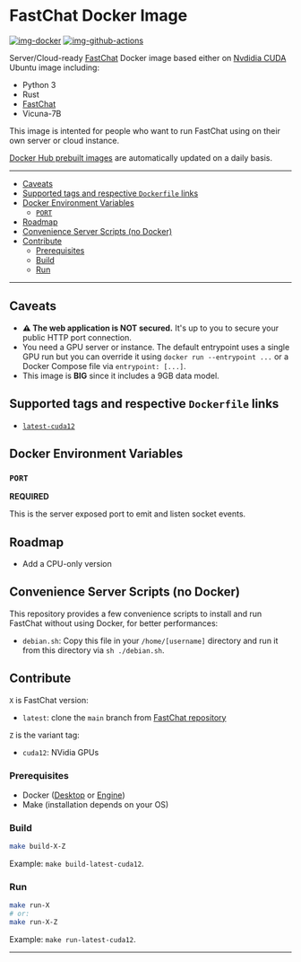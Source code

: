 # FastChat Docker Image

[![img-docker]][link-docker]
[![img-github-actions]][link-github-actions]

Server/Cloud-ready [FastChat][link-fastchat] Docker image based either on [Nvdidia CUDA][link-docker-nvidia-cuda]
Ubuntu image including:

- Python 3
- Rust
- [FastChat][link-fastchat]
- Vicuna-7B

This image is intented for people who want to run FastChat using on their own server or cloud instance.

[Docker Hub prebuilt images][link-docker] are automatically updated on a daily basis.

---

- [Caveats](#caveats)
- [Supported tags and respective `Dockerfile` links](#supported-tags-and-respective-dockerfile-links)
- [Docker Environment Variables](#docker-environment-variables)
  - [`PORT`](#port)
- [Roadmap](#roadmap)
- [Convenience Server Scripts (no Docker)](#convenience-server-scripts-no-docker)
- [Contribute](#contribute)
  - [Prerequisites](#prerequisites)
  - [Build](#build)
  - [Run](#run)

---

## Caveats

- **⚠️ The web application is NOT secured.** It's up to you to secure your public HTTP port connection.
- You need a GPU server or instance. The default entrypoint uses a single GPU run but you can override it
  using `docker run --entrypoint ...` or a Docker Compose file via `entrypoint: [...]`.
- This image is **BIG** since it includes a 9GB data model.


## Supported tags and respective `Dockerfile` links

- [`latest-cuda12`](https://github.com/ivangabriele/docker-fastchat/blob/main/dockerfiles/lastest-cuda12.Dockerfile)

## Docker Environment Variables

### `PORT`

**REQUIRED**

This is the server exposed port to emit and listen socket events.

## Roadmap

- Add a CPU-only version

## Convenience Server Scripts (no Docker)

This repository provides a few convenience scripts to install and run FastChat without using Docker,
for better performances:

- `debian.sh`: Copy this file in your `/home/[username]` directory and run it from this directory via `sh ./debian.sh`.

## Contribute

`X` is FastChat version:

- `latest`: clone the `main` branch from [FastChat repository](https://github.com/lm-sys/FastChat)

`Z` is the variant tag:

- `cuda12`: NVidia GPUs

### Prerequisites

- Docker ([Desktop](https://docs.docker.com/desktop/) or [Engine](https://docs.docker.com/engine/install/))
- Make (installation depends on your OS)

### Build

```sh
make build-X-Z
```

Example: `make build-latest-cuda12`.

### Run

```sh
make run-X
# or:
make run-X-Z
```

Example: `make run-latest-cuda12`.

---

[img-docker]: https://img.shields.io/docker/pulls/ivangabriele/docker-fastchat?style=for-the-badge
[img-github-actions]:
  https://img.shields.io/github/actions/workflow/status/ivangabriele/docker-fastchat/main.yml?branch=main&label=Build&style=for-the-badge

[link-docker-nvidia-cuda]: https://hub.docker.com/r/nvidia/cuda
[link-docker]: https://hub.docker.com/r/ivangabriele/fastchat
[link-fastchat]: https://github.com/lm-sys/FastChat#readme
[link-github-actions]: https://github.com/ivangabriele/docker-fastchat/actions/workflows/main.yml?query=branch%3Amain
